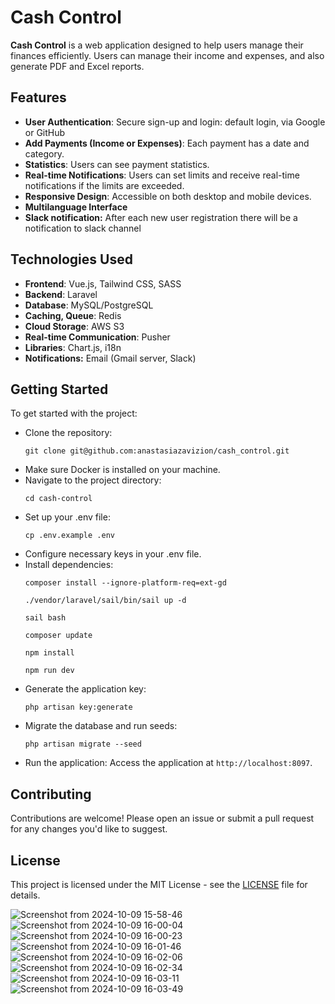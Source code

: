<h1>Cash Control</h1>

<p><strong>Cash Control</strong> is a web application designed to help users manage their finances efficiently. Users can manage their income and expenses, and also generate PDF and Excel reports.</p>

<h2>Features</h2>
<ul>
    <li><strong>User Authentication</strong>: Secure sign-up and login: default login, via Google or GitHub</li>
    <li><strong>Add Payments (Income or Expenses)</strong>: Each payment has a date and category.</li>
    <li><strong>Statistics</strong>: Users can see payment statistics.</li>
    <li><strong>Real-time Notifications</strong>: Users can set limits and receive real-time notifications if the limits are exceeded.</li>
    <li><strong>Responsive Design</strong>: Accessible on both desktop and mobile devices.</li>
    <li><strong>Multilanguage Interface</strong></li>
    <li><strong>Slack notification:</strong> After each new user registration there will be a notification to slack channel</li>
</ul>

<h2>Technologies Used</h2>
<ul>
    <li><strong>Frontend</strong>: Vue.js, Tailwind CSS, SASS</li>
    <li><strong>Backend</strong>: Laravel</li>
    <li><strong>Database</strong>: MySQL/PostgreSQL</li>
    <li><strong>Caching, Queue</strong>: Redis</li>
    <li><strong>Cloud Storage</strong>: AWS S3</li>
    <li><strong>Real-time Communication</strong>: Pusher</li>
    <li><strong>Libraries</strong>: Chart.js, i18n</li>
    <li><strong>Notifications:</strong> Email (Gmail server, Slack)</li>
</ul>

<h2>Getting Started</h2>
<p>To get started with the project:</p>
<ul>
    <li>Clone the repository:
        <pre><code>git clone git@github.com:anastasiazavizion/cash_control.git</code></pre>
    </li>
    <li>Make sure Docker is installed on your machine.</li>
    <li>Navigate to the project directory:
        <pre><code>cd cash-control</code></pre>
    </li>
    <li>Set up your .env file:
        <pre><code>cp .env.example .env</code></pre>
    </li>
    <li>Configure necessary keys in your .env file.</li>
    <li>Install dependencies:
        <pre><code>composer install --ignore-platform-req=ext-gd</code></pre>
        <pre><code>./vendor/laravel/sail/bin/sail up -d</code></pre>
        <pre><code>sail bash</code></pre>
        <pre><code>composer update</code></pre>
        <pre><code>npm install</code></pre>
        <pre><code>npm run dev</code></pre>
    </li>
    <li>Generate the application key:
        <pre><code>php artisan key:generate</code></pre>
    </li>
    <li>Migrate the database and run seeds:
        <pre><code>php artisan migrate --seed</code></pre>
    </li>
    <li>Run the application:
        Access the application at <code>http://localhost:8097</code>.</li>
</ul>

<h2>Contributing</h2>
<p>Contributions are welcome! Please open an issue or submit a pull request for any changes you'd like to suggest.</p>

<h2>License</h2>
<p>This project is licensed under the MIT License - see the <a href="LICENSE">LICENSE</a> file for details.</p>


![Screenshot from 2024-10-09 15-58-46](https://github.com/user-attachments/assets/5af87853-5b79-44e8-af1e-e1ce5c037134)
![Screenshot from 2024-10-09 16-00-04](https://github.com/user-attachments/assets/7a79622a-2f5f-4ac7-af00-b5fb48349e82)
![Screenshot from 2024-10-09 16-00-23](https://github.com/user-attachments/assets/2eddc4a7-06c1-4cb9-bf3a-15e462cdbbd4)
![Screenshot from 2024-10-09 16-01-46](https://github.com/user-attachments/assets/2cae000a-840c-4dba-b088-6880e780ee0f)
![Screenshot from 2024-10-09 16-02-06](https://github.com/user-attachments/assets/d9d5f003-d28e-47bb-b706-d8a0439c4fac)
![Screenshot from 2024-10-09 16-02-34](https://github.com/user-attachments/assets/d1fce50e-db9d-47d0-8a74-acd91e95077e)
![Screenshot from 2024-10-09 16-03-11](https://github.com/user-attachments/assets/487ea333-e4ff-46a4-bae9-ac5728b07619)
![Screenshot from 2024-10-09 16-03-49](https://github.com/user-attachments/assets/25629621-07eb-44e9-b6cb-206b4e6ae84b)



